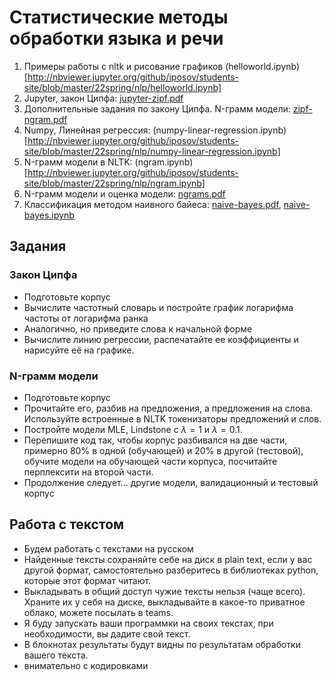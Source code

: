 # Статистические методы обработки языка и речи

1. Примеры работы с nltk и рисование графиков (helloworld.ipynb)[http://nbviewer.jupyter.org/github/iposov/students-site/blob/master/22spring/nlp/helloworld.ipynb]
2. Jupyter, закон Ципфа: [jupyter-zipf.pdf](jupyter-zipf.pdf)
3. Дополнительные задания по закону Ципфа. N-грамм модели: [zipf-ngram.pdf](zipf-ngram.pdf)
4. Numpy, Линейная регрессия: (numpy-linear-regression.ipynb)[http://nbviewer.jupyter.org/github/iposov/students-site/blob/master/22spring/nlp/numpy-linear-regression.ipynb]
5. N-грамм модели в NLTK: (ngram.ipynb)[http://nbviewer.jupyter.org/github/iposov/students-site/blob/master/22spring/nlp/ngram.ipynb]
6. N-грамм модели и оценка модели: [ngrams.pdf](ngrams.pdf)
7. Классификация методом наивного байеса: [naive-bayes.pdf](naive-bayes.pdf), [naive-bayes.ipynb](http://nbviewer.jupyter.org/github/iposov/students-site/blob/master/22spring/nlp/naive-bayes.ipynb)

## Задания
### Закон Ципфа
* Подготовьте корпус
* Вычислите частотный словарь и постройте график логарифма частоты от логарифма ранка
* Аналогично, но приведите слова к начальной форме
* Вычислите линию регрессии, распечатайте ее коэффициенты и нарисуйте её на графике.

### N-грамм модели
* Подготовьте корпус
* Прочитайте его, разбив на предложения, а предложения на слова. Используйте встроенные в NLTK токенизаторы предложений и слов.
* Постройте модели MLE, Lindstone с $\lambda=1$ и $\lambda=0.1$.
* Перепишите код так, чтобы корпус разбивался на две части, примерно 80% в одной (обучающей) и 20% в другой (тестовой), обучите модели на обучающей части корпуса, посчитайте перплексити на второй части.
* Продолжение следует... другие модели, валидационный и тестовый корпус

## Работа с текстом

- Будем работать с текстами на русском
- Найденные тексты сохраняйте себе на диск в plain text, если у вас другой формат, самостоятельно разберитесь в библиотеках python, которые этот формат читают.
- Выкладывать в общий доступ чужие тексты нельзя (чаще всего). Храните их у себя на диске, выкладывайте в какое-то приватное облако, можете посылать в teams.
- Я буду запускать ваши программки на своих текстах, при необходимости, вы дадите свой текст.
- В блокнотах результаты будут видны по результатам обработки вашего текста.
- внимательно с кодировками
